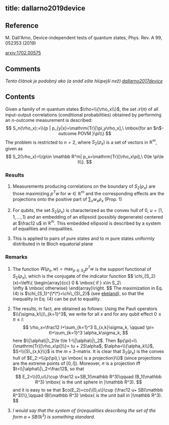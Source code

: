 title: dallarno2019device
---

## Reference

M. Dall'Arno, Device-independent tests of quantum states, Phys. Rev. A 99, 052353 (2019) 

[arxiv:1702.00575](https://arxiv.org/abs/1702.00575)

## Comments

*Tento článok je podobný ako  (a snáď ešte hlúpejší než) [dallarno2017device](dallarno2017device)*


##  Contents

Given a  family of $m$ quantum states $\rho=\\{\rho_x\\}$, the set $\mathcal S(\pi)$ of all input-output correlations (conditional probabilities) obtained by performing an $n$-outcome measurement is described:
$$
S_n(\rho_x):=\\{p | p_{y|x}=\mathrm{Tr}[\pi_y\rho_x],\ \mbox{for an $n$-outcome POVM }\pi\\}
$$
The problem is restricted to $n=2$, where $S_2(\rho_x)$ is a set of vectors in $\mathbb R^m$, given as
$$
S_2(\rho_x)=\\{p\in \mathbb R^m| p_x=\mathrm{Tr}[\rho_x\pi],\ 0\le \pi\le I\\}.
$$

### Results

1. Measurements producing correlations on the boundary of $S_2(\rho_x)$ are those maximizing $p^Tw$ for $w\in \mathbb
   R^m$ and the corresponding effects are the projections onto the positive part of $\sum_xw_x\rho_x$ (Prop. 1)

1. For qubits, the set $S_2(\rho_x)$ is characterized as the convex hull of $0$, $u=(1,1,\dots,1)$ and an embedding of an ellipsoid (possibly degenerate)  centered at $\frac12 u$ in $\mathbb R^m$. This embedded ellipsoid is described by a system of equalities and inequalities.

1. This is applied to pairs of pure states  and to $m$ pure states uniformly distributed in te Bloch equatorial plane
### Remarks

1. The function $W(\rho_x,w)=\max_{p\in S_2} p^Tw$ is the support functional of $S_2(\rho_x)$, which is the conjugate of the
   indicator function 
   $$
   \chi_{S_2}(x)=\left\\{ \begin{array}{cc} 0 & \mbox{ if } x\in S_2\\\
                          \infty & \mbox{ otherwise}
			  \end{array}\right.
$$
The maximization in Eq. (4) is $\chi_{S_1}^{\*\*}=\chi\_{S\_2}$ (see [ekeland]()), so that the inequality in Eq. (4) 
can be put to equality. 

1. The results, in fact, are obtained as follows:  Using the Pauli operators $\\{\sigma_k\\}\_{k=1}^3$, we
   write for all $x$ and for any qubit effect $0\le \pi\le I$:
$$
\rho_x=\frac12 I+\sum_{k=1}^3 S_{x,k}\sigma_k,  \qquad \pi= tI+\sum_{k=1}^3 \alpha_k\sigma_k,
$$
here 
$\\|\alpha\\|\_2\le t\le 1-\\|\alpha\\|\_2$. Then $p(\pi)=\\{\mathrm{Tr}[\rho_x\pi]\\}= tu + 2S\alpha$,
$\alpha=\\{\alpha_k\\}$, $S=\\{S\_{x,k}\\}$ is the $m\times 3$-matrix. It is clear that $S_2(\rho_x)$ is the convex hull of
$E_2:=\\{p(\pi),\ \pi \mbox{ is a projection}\\}$ (since projections are the extreme points of $[0,I]$). Moreover, $\pi$ is a
projection iff $t=\\|\alpha\\|\_2=\frac12$, so that 
$$
E_2=\\{0,u\\}\cup \frac12 u+SB_1(\mathbb R^3)\qquad (B_1(\mathbb R^3) \mbox{ is the unit sphere in }\mathbb R^3).
$$
and it is easy to se that $co(E_2)=co(\\{0,u\\}\cup (\frac12 u+ SB(\mathbb R^3))\\},\qquad (B(\mathbb R^3) \mbox{ is the unit ball in }\mathbb R^3).
$$

1. *I would say that the system of (in)equalities describing the set of the form $a+SB(\mathbb R^3)$ is something
   standard.*


 

